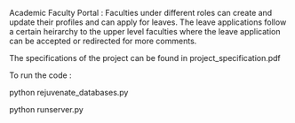 Academic Faculty Portal : Faculties under different roles can create and update their profiles and can apply for leaves. The leave applications follow a certain heirarchy to the upper level faculties where the leave application can be accepted or redirected for more comments. 

The specifications of the project can be found in project_specification.pdf

To run the code :

python rejuvenate_databases.py

python runserver.py
